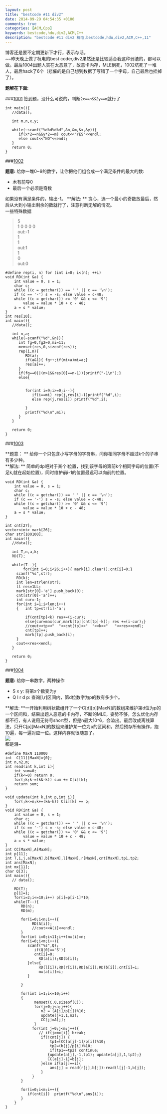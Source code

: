 ```yaml
---
layout: post
title: "bestcode #11 div2"
date: 2014-09-29 04:54:35 +0100
comments: true
categories: [ACM,Cpp]
keywords: bestcode,hdu,div2,ACM,C++ 
description: "bestcode #11 div2 杭电,bestcode,hdu,div2,ACM,C++,11" 
---
```


博客还是要不定期更新下才行，表示存活。  
~~昨天晚上做了杭电的best coder,div2果然还是比较适合我这种弱渣的，都可以做。最后1004出题人实在太恶意了，故意卡内存，MLE到死，1002坑死了一堆人，最后hack了6个（悲催的是自己想到数据了写错了一个字母，自己最后也挂掉了）。  

**题解在下面:**  
<!-- more -->  

###[1001](http://acm.hdu.edu.cn/showproblem.php?pid=5054)
签到题，没什么可说的，判断<code>2*x==n&&2*y==m</code>就行了  

```
int main(){
   //data();
         
   int m,n,x,y;
   
   while(~scanf("%d%d%d%d",&n,&m,&x,&y)){
      if(x*2==n&&y*2==m) cout<<"YES"<<endl;
      else cout<<"NO"<<endl;
   }
   return 0;
}
```  

###[1002](http://acm.hdu.edu.cn/showproblem.php?pid=5055)    
  
**题意:** 给你一堆0~9的数字，让你把他们组合成一个满足条件的最大的数:  

*	木有前导0  
*	最后一个必须是奇数  

如果没有满足条件的，输出-1。
**解法:  ** 贪心，选一个最小的奇数放最后，然后从大到小输出剩余的数就行了，注意判断无解的情况。  
一些特殊数据  

> 5  
> 1 0 0 0 0  
> out:-1  
> 1  
> 1  
> out:1  
> 1  
> 0  
> out:0  


```
#define rep(i, n) for (int i=0; i<(n); ++i)
void RD(int &a) { 
    int value = 0, s = 1; 
    char c;
    while ((c = getchar()) == ' ' || c == '\n');
    if (c == '-') s = -s; else value = c-48;
    while ((c = getchar()) >= '0' && c <= '9')
        value = value * 10 + c - 48;
    a = s * value;
}
int res[10];
int main(){
   //data();
         
   int n,a;
   while(~scanf("%d",&n)){
      int fg=0,fg2=0,mi=11;
      memset(res,0,sizeof(res));
      rep(i,n){ 
         RD(a);
         if(a&1){ fg++;if(mi>a)mi=a;} 
         res[a]++; 
      }  
      if(fg==0||(n>1&&res[0]==n-1)){printf("-1\n");}
      else{
             
         
         for(int i=9;i>=0;i--){
            if(i==mi) rep(j,res[i]-1)printf("%d",i);
            else rep(j,res[i]) printf("%d",i);
            
         }
         printf("%d\n",mi);
      }
   }
   
   return 0;
}
```  


###[1003](http://acm.hdu.edu.cn/showproblem.php?pid=5056)  

**题意： ** 给你一个只包含小写字母的字符串，问你相同字母不超过k个的子串有多少种。  
**解法:  ** 简单的dp吧对于某个i位置，找到该字母的第前k个相同字母的位置(不足k,就在起始位置)，同时维护前i-1的位置最远可以向前的位置。  

```
void RD(int &a) { 
    int value = 0, s = 1; 
    char c;
    while ((c = getchar()) == ' ' || c == '\n');
    if (c == '-') s = -s; else value = c-48;
    while ((c = getchar()) >= '0' && c <= '9')
        value = value * 10 + c - 48;
    a = s * value;
}

int cnt[27];
vector<int> mark[26];
char str[100100];
int main(){
   //data();
          
   int T,n,a,k;
   RD(T);
   
   while(T--){
        for(int i=0;i<26;i++){ mark[i].clear();cnt[i]=0;}          
     scanf("%s",str);
     RD(k);
     int len=strlen(str);
     ll res=1LL;
     mark[str[0]-'a'].push_back(0);
     cnt[str[0]-'a']++;
     int cur=-1;
     for(int i=1;i<len;i++)
     {   int tp=str[i]-'a';
         
         if(cnt[tp]<k) res+=(i-cur);
         else{cur=max(cur,mark[tp][cnt[tp]-k]); res +=(i-cur);}
         //cout<<tp<<"  "<<cnt[tp]<<"  "<<k<<"   "<<res<<endl;
         cnt[tp]++;
         mark[tp].push_back(i);
     }
     cout<<res<<endl;
   }
   
   return 0;
}
```

###[1004](http://acm.hdu.edu.cn/showproblem.php?pid=5057)  

**题意:** 给你一串数字，两种操作  

*	S x y: 将第x个数变为y  
*	Q l r d p: 查询[l,r]区间内，第d位数字为p的数有多少个。  

**解法: **一开始利用树状数组开了一个C[d][p][MaxN]的数组来维护第d位为p的一个区间和，结果出题人恶意的卡内存，不断的MLE，姿势不够，怎么优化内存都不行，有人说用无符号short型，但是n最大10^6，会溢出。最后改成离线算法，只开C[p][MaxN]的数组来维护某一位为p的区间和，然后预存所有操作，跑10遍，每一遍对应一位。这样内存就很随意了。   
![](http://unkeltao.qiniudn.com/wailian%2Fhdudiv211.png)  
都是泪~

```
#define MaxN 110000
int  C[11][MaxN]={0};
int n,n2,m;
int read(int k,int i){
    int sum=0;
    if(k<=0) return 0;
    for(;k;k-=(k&-k)) sum += C[i][k];
    return sum;
}

void update(int k,int p,int i){
    for(;k<=n;k+=(k&-k)) C[i][k] += p;
}
void RD(int &a) { 
    int value = 0, s = 1; 
    char c;
    while ((c = getchar()) == ' ' || c == '\n');
    if (c == '-') s = -s; else value = c-48;
    while ((c = getchar()) >= '0' && c <= '9')
        value = value * 10 + c - 48;
    a = s * value;
}
int CC[MaxN],A[MaxN];
int p[11];
int T,i,j,a[MaxN],b[MaxN],l[MaxN],r[MaxN],cnt[MaxN],tp1,tp2;
int ans[MaxN];
int mx[11];
char Q[3];
int main(){
   // data();

    RD(T);
    p[1]=1;
    for(i=2;i<=10;i++) p[i]=p[i-1]*10;
    while(T--){
       RD(n);
       RD(m);        

       for(i=0;i<n;i++){ 
            RD(A[i]);
            //cout<<A[i]<<endl;
       }
       for(int i=0;i<11;i++)mx[i]=n;
       for(i=0;i<m;i++){
          scanf("%s",Q);
             if(Q[0]=='S'){
             cnt[i]=0;
               RD(a[i]);RD(b[i]);
          }else{
               RD(l[i]);RD(r[i]);RD(a[i]);RD(b[i]);cnt[i]=1;
               mx[a[i]]=i;
          }
          
       }
       
       for(int i=1;i<=10;i++)
       {
             memset(C,0,sizeof(C));
             for(j=0;j<n;j++){
                n2 = (A[j]/p[i])%10;
                update(j+1,1,n2);
                CC[j]=A[j];
             }   
            for(int j=0;j<m;j++){
               // if(j>mx[i]) break;
                if(!cnt[j]) {
                    tp1=(CC[a[j]-1]/p[i])%10;
                    tp2=(b[j]/p[i])%10;
                    if(tp1==tp2) continue;
                   {update(a[j],-1,tp1); update(a[j],1,tp2);}
                   CC[a[j]-1]=b[j];
                }else if(a[j]==i){
                    ans[j] = read(r[j],b[j])-read(l[j]-1,b[j]);
                }
            }
       }
       
       for(i=0;i<m;i++){
          if(cnt[i])  printf("%d\n",ans[i]);
       }                            
    }
}
```